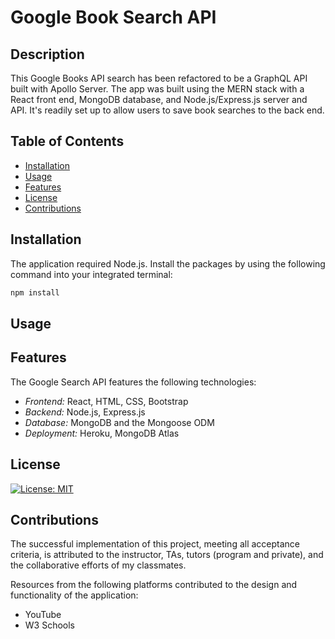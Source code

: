 # Google Book Search API


## Description
This Google Books API search has been refactored to be a GraphQL API built with Apollo Server. The app was built using the MERN stack with a React front end, MongoDB database, and Node.js/Express.js server and API. It's readily set up to allow users to save book searches to the back end.


## Table of Contents 

  - [Installation](#installation)
  - [Usage](#usage)
  - [Features](#features)
  - [License](#license)
  - [Contributions](#contributions)



## Installation

The application required Node.js. Install the packages by using the following command into your integrated terminal:

```bash
npm install
```

## Usage



## Features
The Google Search API features the following technologies:
- *Frontend:* React, HTML, CSS, Bootstrap
- *Backend:* Node.js, Express.js
- *Database:* MongoDB and the Mongoose ODM
- *Deployment:* Heroku, MongoDB Atlas


## License
[![License: MIT](https://img.shields.io/badge/License-MIT-yellow.svg)](https://opensource.org/licenses/MIT)


## Contributions
The successful implementation of this project, meeting all acceptance criteria, is attributed to the instructor, TAs, tutors (program and private), and the collaborative efforts of my classmates.

Resources from the following platforms contributed to the design and functionality of the application:
- YouTube
- W3 Schools




